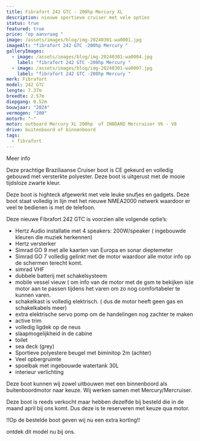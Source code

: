 ```yaml
---
title: Fibrafort 242 GTC - 200hp Mercury XL
description: nieuwe sportieve cruiser met vele opties
status: true
featured: true
price: "op aanvraag "
image: /assets/images/blog/img-20240301-wa0001.jpg
imageAlt: "fibrafort 242 GTC -200hp Mercury "
galleryImages:
  - image: /assets/images/blog/img-20240301-wa0004.jpg
    label: "fibrafort 242 GTC -200hp Mercury "
  - image: /assets/images/blog/img-20240301-wa0007.jpg
    label: "fibrafort 242 GTC -200hp Mercury "
merk: Fibrafort
model: 242 GTC
lengte: 7.37m
breedte: 2.57m
diepgang: 0.52m
bouwjaar: "2024"
vermogen: "200"
motorh: "-"
motor: outboard Mercury XL 200hp  of INBOARD Mercruiser V6 - V8
drive: buitenboord of binnenboord
tags:
  - fibrafort
---
```

Meer info

Deze prachtige Braziliaanse Cruiser boot is CE gekeurd en volledig gebouwd met versterkte polyester. Deze boot is uitgerust met de mooie tijdsloze zwarte kleur. 

Deze boot is highteck afgewerkt met vele leuke snufjes en gadgets. Deze boot staat volledig in lijn met het nieuwe NMEA2000 netwerk waardoor er veel te bedienen is met de telefoon.  

Deze nieuwe Fibrafort 242 GTC is voorzien alle volgende optie’s:

* Hertz Audio installatie met 4 speakers: 200W/speaker ( ingebouwde kleuren die muziek herkennen) 
* Hertz versterker
* Simrad GO 9 met alle kaarten van Europa en sonar dieptemeter
* Simrad GO 7 volledig gelinkt met de motor waardoor alle motor info op de schermen terecht komt. 
* simrad VHF 
* dubbele batterij met schakelsysteem
* mobile vessel vieuw ( om info van de motor met de gsm te bekijken is)e motor aan te passen tijdens het varen om zo nog comfortabeler te kunnen varen. 
* schakelkast is volledig elektrisch. ( dus de motor heeft geen gas en schakelkabels meer)
* extra elektrische servo pomp om de handelingen nog zachter te maken
* active trim 
* volledig ligdek op de neus
* slaapmogelijkheid in de cabine
* toilet
* sea deck (grey) 
* Sportieve polyestere beugel met biminitop 2m (achter)
* Veel opbergruimte
* spoelbak met ingebouwde watertank 30L
* interieur verlichting

Deze boot kunnen wij zowel uitbouwen met een binnenboord als buitenboordmotor naar keuze. Wij werken samen met Mercury/Mercruiser. 

Deze boot is reeds verkocht maar hebben dezelfde bij besteld die in de maand april bij ons komt. Dus deze is te reserveren met keuze qua motor. 

!!Op de bestelde boot geven wij nu een extra korting!!

ontdek dit model nu bij ons.
